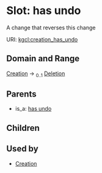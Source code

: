 
# Slot: has undo


A change that reverses this change

URI: [kgcl:creation_has_undo](http://w3id.org/kgcl_schema/creation_has_undo)


## Domain and Range

[Creation](Creation.md) &#8594;  <sub>0..1</sub> [Deletion](Deletion.md)

## Parents

 *  is_a: [has undo](has_undo.md)

## Children


## Used by

 * [Creation](Creation.md)
